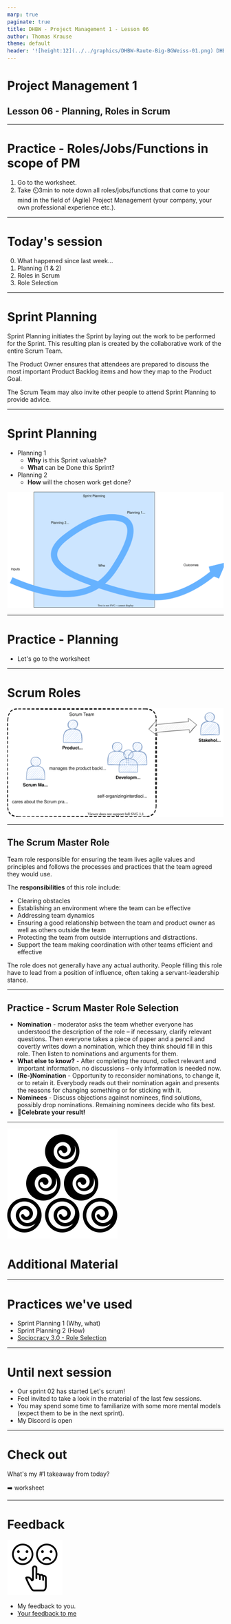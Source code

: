 ```yaml
---
marp: true
paginate: true
title: DHBW - Project Management 1 - Lesson 06
author: Thomas Krause
theme: default
header: '![height:12](../../graphics/DHBW-Raute-Big-BGWeiss-01.png) DHBW - Project Management 1 - Lesson 06'
---
```

<!-- markdownlint-disable MD025 MD045 MD012 MD024 MD026 -->

# Project Management 1

## Lesson 06 - Planning, Roles in Scrum

---
<!-- _backgroundColor: lightblue -->

# Practice - Roles/Jobs/Functions in scope of PM

1. Go to the worksheet.
2. Take ⏲️3min to note down all roles/jobs/functions that come to your mind in the field of (Agile) Project Management (your company, your own professional experience etc.).

---

# Today's session

0. What happened since last week...
1. Planning (1 & 2)
2. Roles in Scrum
3. Role Selection

---

# Sprint Planning

Sprint Planning initiates the Sprint by laying out the work to be performed for the Sprint. This resulting plan is created by the collaborative work of the entire Scrum Team.

The Product Owner ensures that attendees are prepared to discuss the most important Product Backlog items and how they map to the Product Goal.

The Scrum Team may also invite other people to attend Sprint Planning to provide advice.

---

# Sprint Planning

* Planning 1
  * **Why** is this Sprint valuable?
  * **What** can be Done this Sprint?
* Planning 2
  * **How** will the chosen work get done?

![bg left:50% 80%](graphics/sprint%20planning.drawio.svg)

---
<!-- _backgroundColor: lightBlue -->

# Practice - Planning

* Let's go to the worksheet

---

# Scrum Roles

![](graphics/scrumroles.drawio.svg)

---

## The Scrum Master Role

Team role responsible for ensuring the team lives agile values and principles and follows the processes and practices that the team agreed they would use.

The **responsibilities** of this role include:

* Clearing obstacles
* Establishing an environment where the team can be effective
* Addressing team dynamics
* Ensuring a good relationship between the team and product owner as well as others outside the team
* Protecting the team from outside interruptions and distractions.
* Support the team making coordination with other teams efficient and effective

The role does not generally have any actual authority. People filling this role have to lead from a position of influence, often taking a servant-leadership stance.

---
<!-- _backgroundColor: lightblue -->

## Practice - Scrum Master Role Selection

* **Nomination** - moderator asks the team whether everyone has understood the description of the role – if necessary, clarify relevant questions. Then everyone takes a piece of paper and a pencil and covertly writes down a nomination, which they think should fill in this role. Then listen to nominations and arguments for them.
* **What else to know?** - After completing the round, collect relevant and important information. no discussions – only information is needed now.
* **(Re-)Nomination** - Opportunity to reconsider nominations, to change it, or to retain it. Everybody reads out their nomination again and presents the reasons for changing something or for sticking with it.
* **Nominees** - Discuss objections against nominees, find solutions, possibly drop nominations. Remaining nominees decide who fits best.
* **🎉Celebrate your result!**

---

<!-- _backgroundColor: LightPink -->
![bg left:40% 80%](../graphics/noun-material-2183336.svg)

# Additional Material

---

<!-- _backgroundColor:  LightGreen -->
# Practices we've used

* Sprint Planning 1 (Why, what)
* Sprint Planning 2 (How)
* [Sociocracy 3.0 - Role Selection](https://patterns.sociocracy30.org/role-selection.html)

---
<!-- _backgroundColor: lightblue -->
# Until next session

* Our sprint 02 has started Let's scrum!
* Feel invited to take a look in the material of the last few sessions.
* You may spend some time to familiarize with some more mental models (expect them to be in the next sprint).
* My Discord is open

---

<!-- _backgroundColor: lightblue -->
# Check out

What's my #1 takeaway from today?

➡️ worksheet

---
<!-- _backgroundColor: lightblue -->

# Feedback

![bg right](../graphics/noun-feedback-4502385.svg)

* My feedback to you.
* [Your feedback to me](https://moodle.dhbw.de/mod/feedback/view.php?id=176499)


